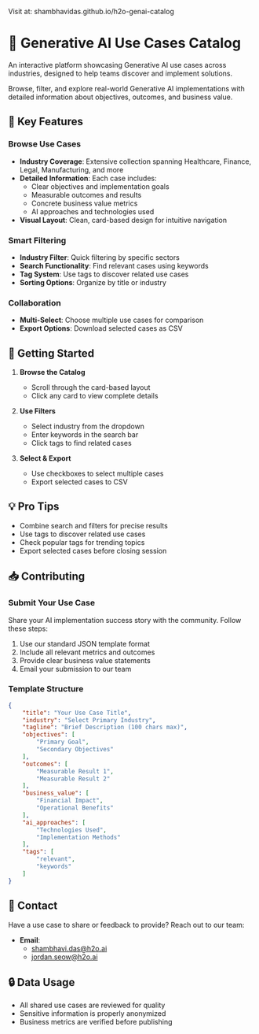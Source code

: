 
Visit at: shambhavidas.github.io/h2o-genai-catalog

# 🤖 Generative AI Use Cases Catalog

An interactive platform showcasing Generative AI use cases across industries, designed to help teams discover and implement solutions.

Browse, filter, and explore real-world Generative AI implementations with detailed information about objectives, outcomes, and business value.

## 🎯 Key Features

### Browse Use Cases
* **Industry Coverage**: Extensive collection spanning Healthcare, Finance, Legal, Manufacturing, and more
* **Detailed Information**: Each case includes:
  * Clear objectives and implementation goals
  * Measurable outcomes and results
  * Concrete business value metrics
  * AI approaches and technologies used
* **Visual Layout**: Clean, card-based design for intuitive navigation

### Smart Filtering
* **Industry Filter**: Quick filtering by specific sectors
* **Search Functionality**: Find relevant cases using keywords
* **Tag System**: Use tags to discover related use cases
* **Sorting Options**: Organize by title or industry

### Collaboration
* **Multi-Select**: Choose multiple use cases for comparison
* **Export Options**: Download selected cases as CSV

## 🚀 Getting Started

1. **Browse the Catalog**
   * Scroll through the card-based layout
   * Click any card to view complete details

2. **Use Filters**
   * Select industry from the dropdown
   * Enter keywords in the search bar
   * Click tags to find related cases

3. **Select & Export**
   * Use checkboxes to select multiple cases
   * Export selected cases to CSV

## 💡 Pro Tips

* Combine search and filters for precise results
* Use tags to discover related use cases
* Check popular tags for trending topics
* Export selected cases before closing session

## 📥 Contributing

### Submit Your Use Case
Share your AI implementation success story with the community. Follow these steps:

1. Use our standard JSON template format
2. Include all relevant metrics and outcomes
3. Provide clear business value statements
4. Email your submission to our team

### Template Structure
```json
{
    "title": "Your Use Case Title",
    "industry": "Select Primary Industry",
    "tagline": "Brief Description (100 chars max)",
    "objectives": [
        "Primary Goal",
        "Secondary Objectives"
    ],
    "outcomes": [
        "Measurable Result 1",
        "Measurable Result 2"
    ],
    "business_value": [
        "Financial Impact",
        "Operational Benefits"
    ],
    "ai_approaches": [
        "Technologies Used",
        "Implementation Methods"
    ],
    "tags": [
        "relevant",
        "keywords"
    ]
}
```

## 📧 Contact

Have a use case to share or feedback to provide? Reach out to our team:

* **Email**: 
  * shambhavi.das@h2o.ai
  * jordan.seow@h2o.ai

## 🔒 Data Usage

* All shared use cases are reviewed for quality
* Sensitive information is properly anonymized
* Business metrics are verified before publishing
